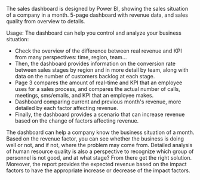The sales dashboard is designed by Power BI, showing the sales situation of a company in a month. 5-page dashboard with revenue data, and sales quality from overview to details. 

 Usage: The dashboard can help you control and analyze your business situation: 
 - Check the overview of the difference between real revenue and KPI from many perspectives: time, region, team...
 - Then, the dashboard provides information on the conversion rate between sales stages by region and in more detail by team, along with data on the number of customers backlog at each stage.
 - Page 3 compares the amount of real-time and KPI that an employee uses for a sales process, and compares the actual number of calls, meetings, sms/emails, and KPI that an employee makes.
 - Dashboard comparing current and previous month's revenue, more detailed by each factor affecting revenue.
 - Finally, the dashboard provides a scenario that can increase revenue based on the change of factors affecting revenue.

The dashboard can help a company know the business situation of a month. Based on the revenue factor, you can see whether the business is doing well or not, and if not, where the problem may come from. Detailed analysis of human resource quality is also a perspective to recognize which group of personnel is not good, and at what stage? From there get the right solution. Moreover, the report provides the expected revenue based on the impact factors to have the appropriate increase or decrease of the impact factors.
